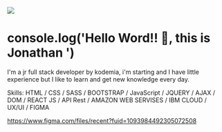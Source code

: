 <!--
### Hi there 👋



**J0nRey/J0nRey** is a ✨ _special_ ✨ repository because its `README.md` (this file) appears on your GitHub profile.

Here are some ideas to get you started:

- 🔭 I’m currently working on ...
- 🌱 I’m currently learning ...
- 👯 I’m looking to collaborate on ...
- 🤔 I’m looking for help with ...
- 💬 Ask me about ...
- 📫 How to reach me: ...
- 😄 Pronouns: ...
- ⚡ Fun fact: ...
-->

![](https://i0.wp.com/19rehab.co.uk/wp-content/uploads/2014/03/generic-banner-background.jpg?fit=1454%2C368&ssl=1)

# console.log('Hello Word!! 👋, this is Jonathan ')

I'm a jr full stack developer by kodemia, i'm starting and I have little experience but I like to learn and get new knowledge every day.

Skills: HTML / CSS / SASS / BOOTSTRAP / JavaScript / JQUERY / AJAX / DOM / REACT JS / API Rest / AMAZON WEB SERVISES / IBM CLOUD / UX/UI / FIGMA

https://www.figma.com/files/recent?fuid=1093984492305072508




